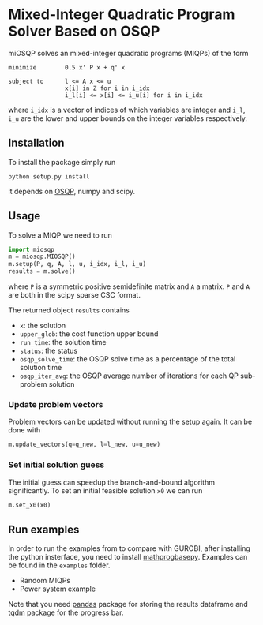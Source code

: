 # Mixed-Integer Quadratic Program Solver Based on OSQP

miOSQP solves an mixed-integer quadratic programs (MIQPs) of the form
```
minimize        0.5 x' P x + q' x

subject to      l <= A x <= u
                x[i] in Z for i in i_idx
                i_l[i] <= x[i] <= i_u[i] for i in i_idx
```
where `i_idx` is a vector of indices of which variables are integer and `i_l`, `i_u` are the lower and upper bounds on the integer variables respectively.


## Installation
To install the package simply run
```
python setup.py install
```
it depends on [OSQP](osqp.readthedocs.io), numpy and scipy.


## Usage
To solve a MIQP we need to run
```python
import miosqp
m = miosqp.MIOSQP()
m.setup(P, q, A, l, u, i_idx, i_l, i_u)
results = m.solve()
```
where `P` is a symmetric positive semidefinite matrix and `A` a matrix. 
`P` and `A` are both in the scipy sparse CSC format.

The returned object `results` contains 
-  `x`: the solution
-  `upper_glob`: the cost function upper bound
-  `run_time`: the solution time
-  `status`: the status
-  `osqp_solve_time`: the OSQP solve time as a percentage of the total solution time
-  `osqp_iter_avg`: the OSQP average number of iterations for each QP sub-problem solution


### Update problem vectors
Problem vectors can be updated without running the setup again. It can be done with
```python
m.update_vectors(q=q_new, l=l_new, u=u_new)
```

### Set initial solution guess
The initial guess can speedup the branch-and-bound algorithm significantly.
To set an initial feasible solution `x0` we can run
```python
m.set_x0(x0)
```



## Run examples
In order to run the examples from to compare with GUROBI, after installing the python insterface, you need to install [mathprogbasepy](https://github.com/bstellato/mathprogbasepy). Examples can be found in the `examples` folder.

-   Random MIQPs
-   Power system example

Note that you need [pandas](http://pandas.pydata.org/) package for storing the results dataframe and [tqdm](https://github.com/noamraph/tqdm) package for the progress bar.


<!-- ## Maximum number of iterations -->
<!-- For some problem instances, OSQP reaches the maximum number of iterations. In order to deal with them, they are dumped to different files in the `max_iter_examples` folder. In order to load them separately and solve them with OSQP, you can run `examples/run_maxiter_problem.py` file. -->
